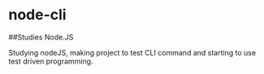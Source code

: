 # node-cli
##Studies Node.JS

Studying nodeJS, making project to test CLI command and starting to use test driven programming.

